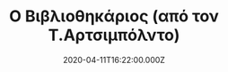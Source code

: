 ---
templateKey: work-item
title: Ο Βιβλιοθηκάριος (από τον Τ.Αρτσιμπόλντο)
titleEN: The Librarian (after G.Archimboldo)
date: 2020-04-11T16:22:00.000Z
type: painting
image: /img/Librarian.jpg
description: |-
  Μικτή τεχνική σε ξύλο
  97 X 71
descriptionEN: |-
  Mixed media on wood
  97 X 71
---